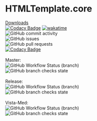 # HTMLTemplate.core
[Downloads](https://github.com/lameRER/HTMLTemplate.core/releases/download/v2.2.9.11-VM/HTMLTemplate.core.2.2.9.11-VM.tar) <br>
[![Codacy Badge](https://api.codacy.com/project/badge/Grade/39221d5f4739476caf277028c1744b10)](https://app.codacy.com/gh/lameRER/HTMLTemplate.core?utm_source=github.com&utm_medium=referral&utm_content=lameRER/HTMLTemplate.core&utm_campaign=Badge_Grade_Settings)
[![wakatime](https://wakatime.com/badge/github/lameRER/HTMLTemplate.core.svg)](https://wakatime.com/badge/github/lameRER/HTMLTemplate.core)<br>
![GitHub commit activity](https://img.shields.io/github/commit-activity/m/lamerer/htmltemplate.core)<br>
![GitHub issues](https://img.shields.io/github/issues/lamerer/HTMLTemplate.core)<br>
![GitHub pull requests](https://img.shields.io/github/issues-pr/lamerer/HTMLTemplate.core)<br>
[![Codacy Badge](https://app.codacy.com/project/badge/Grade/68435c4e1b184febadead8f02649e986)](https://www.codacy.com/gh/lameRER/HTMLTemplate.core/dashboard?utm_source=github.com&amp;utm_medium=referral&amp;utm_content=lameRER/HTMLTemplate.core&amp;utm_campaign=Badge_Grade)<br>
<br>
Master:<br>
![GitHub Workflow Status (branch)](https://img.shields.io/github/workflow/status/lameRER/HTMLTemplate.core/.NET/master)<br>
![GitHub branch checks state](https://img.shields.io/github/checks-status/lameRER/HTMLTemplate.core/master)<br>
<br>
Release:<br>
![GitHub Workflow Status (branch)](https://img.shields.io/github/workflow/status/lameRER/HTMLTemplate.core/.NET/Release)<br>
![GitHub branch checks state](https://img.shields.io/github/checks-status/lameRER/HTMLTemplate.core/Release)<br>
<br>
Vista-Med:<br>
![GitHub Workflow Status (branch)](https://img.shields.io/github/workflow/status/lameRER/HTMLTemplate.core/.NET/Vista-Med)<br>
![GitHub branch checks state](https://img.shields.io/github/checks-status/lameRER/HTMLTemplate.core/Vista-Med)<br>
